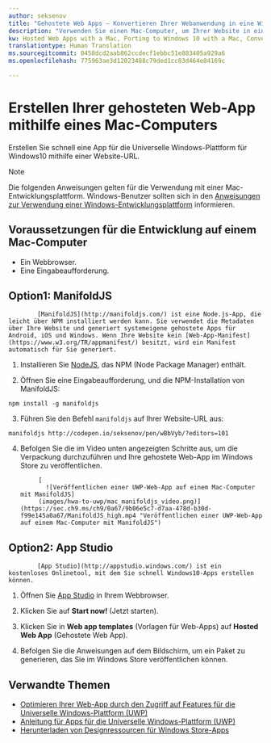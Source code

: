 ```yaml
---
author: seksenov
title: "Gehostete Web Apps – Konvertieren Ihrer Webanwendung in eine Windows-App mithilfe eines Mac-Computers"
description: "Verwenden Sie einen Mac-Computer, um Ihrer Website in eine App für die Universelle Windows-Plattform (UWP) für Windows10 zu konvertieren."
kw: Hosted Web Apps with a Mac, Porting to Windows 10 with a Mac, Convert website to Windows with Mac, Packaging web application with ManfoldJS for Windows Store, Add website to Windows Store with App Studio
translationtype: Human Translation
ms.sourcegitcommit: 0458dcd2aab862ccdecf1ebbc51e883405a929a6
ms.openlocfilehash: 775963ae3d12023488c79ded1cc83d464e84169c

---
```


# Erstellen Ihrer gehosteten Web-App mithilfe eines Mac-Computers

Erstellen Sie schnell eine App für die Universelle Windows-Plattform für Windows10 mithilfe einer Website-URL. 

> [!NOTE]
> Die folgenden Anweisungen gelten für die Verwendung mit einer Mac-Entwicklungsplattform. Windows-Benutzer sollten sich in den [Anweisungen zur Verwendung einer Windows-Entwicklungsplattform](/hwa-create-windows.md) informieren.

## Voraussetzungen für die Entwicklung auf einem Mac-Computer

- Ein Webbrowser.
- Eine Eingabeaufforderung.

## Option1: ManifoldJS


            [ManifoldJS](http://manifoldjs.com/) ist eine Node.js-App, die leicht über NPM installiert werden kann. Sie verwendet die Metadaten über Ihre Website und generiert systemeigene gehostete Apps für Android, iOS und Windows. Wenn Ihre Website kein [Web-App-Manifest](https://www.w3.org/TR/appmanifest/) besitzt, wird ein Manifest automatisch für Sie generiert.

1. Installieren Sie [NodeJS](https://nodejs.org/), das NPM (Node Package Manager) enthält. <br>

2. Öffnen Sie eine Eingabeaufforderung, und die NPM-Installation von ManifoldJS:
```
npm install -g manifoldjs
```

3. Führen Sie den Befehl `manifoldjs` auf Ihrer Website-URL aus:
```
manifoldjs http://codepen.io/seksenov/pen/wBbVyb/?editors=101
```

4. Befolgen Sie die im Video unten angezeigten Schritte aus, um die Verpackung durchzuführen und Ihre gehostete Web-App im Windows Store zu veröffentlichen.


            [
              ![Veröffentlichen einer UWP-Web-App auf einem Mac-Computer mit ManifoldJS]
            (images/hwa-to-uwp/mac_manifoldjs_video.png)](https://sec.ch9.ms/ch9/0a67/9b06e5c7-d7aa-478d-b30d-f99e145a0a67/ManifoldJS_high.mp4 "Veröffentlichen einer UWP-Web-App auf einem Mac-Computer mit ManifoldJS")
          

## Option2: App Studio


            [App Studio](http://appstudio.windows.com/) ist ein kostenloses Onlinetool, mit dem Sie schnell Windows10-Apps erstellen können.

1. Öffnen Sie [App Studio](http://appstudio.windows.com/) in Ihrem Webbrowser.

2. Klicken Sie auf **Start now!** (Jetzt starten).

3. Klicken Sie in **Web app templates** (Vorlagen für Web-Apps) auf **Hosted Web App** (Gehostete Web App).

4. Befolgen Sie die Anweisungen auf dem Bildschirm, um ein Paket zu generieren, das Sie im Windows Store veröffentlichen können.

## Verwandte Themen

- [Optimieren Ihrer Web-App durch den Zugriff auf Features für die Universelle Windows-Plattform (UWP)](/hwa-access-features.md)
- [Anleitung für Apps für die Universelle Windows-Plattform (UWP)](http://go.microsoft.com/fwlink/p/?LinkID=397871)
- [Herunterladen von Designressourcen für Windows Store-Apps](https://msdn.microsoft.com/library/windows/apps/xaml/bg125377.aspx)



<!--HONumber=Jul16_HO1-->


